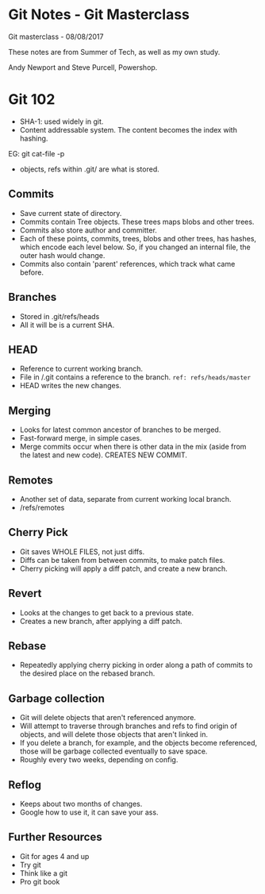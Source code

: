 # Git Notes - Git Masterclass
Git masterclass - 08/08/2017

These notes are from Summer of Tech, as well as my own study.

Andy Newport and Steve Purcell, Powershop.

# Git 102
- SHA-1: used widely in git.
- Content addressable system. The content becomes the index with hashing.

EG: git cat-file -p

- objects, refs within .git/ are what is stored.

## Commits
- Save current state of directory.
- Commits contain Tree objects. These trees maps blobs and other trees.
- Commits also store author and committer.
- Each of these points, commits, trees, blobs and other trees, has hashes, which encode each level below. So, if you changed an internal file, the outer hash would change.
- Commits also contain 'parent' references, which track what came before.

## Branches
- Stored in .git/refs/heads
- All it will be is a current SHA.

## HEAD
- Reference to current working branch.
- File in /.git contains a reference to the branch.
  `ref: refs/heads/master`
- HEAD writes the new changes.

## Merging
- Looks for latest common ancestor of branches to be merged.
- Fast-forward merge, in simple cases.
- Merge commits occur when there is other data in the mix (aside from the latest and new code). CREATES NEW COMMIT.

## Remotes
- Another set of data, separate from current working local branch.
- /refs/remotes

## Cherry Pick
- Git saves WHOLE FILES, not just diffs.
- Diffs can be taken from between commits, to make patch files.
- Cherry picking will apply a diff patch, and create a new branch.

## Revert
- Looks at the changes to get back to a previous state.
- Creates a new branch, after applying a diff patch.

## Rebase
- Repeatedly applying cherry picking in order along a path of commits to the desired place on the rebased branch.

## Garbage collection
- Git will delete objects that aren't referenced anymore.
- Will attempt to traverse through branches and refs to find origin of objects, and will delete those objects that aren't linked in.
- If you delete a branch, for example, and the objects become referenced, those will be garbage collected eventually to save space.
- Roughly every two weeks, depending on config.

## Reflog
- Keeps about two months of changes.
- Google how to use it, it can save your ass.

## Further Resources
- Git for ages 4 and up
- Try git
- Think like a git
- Pro git book
